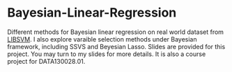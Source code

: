 # Bayesian-Linear-Regression

Different methods for Bayesian linear regression on real world dataset from [LIBSVM](https://www.csie.ntu.edu.tw/~cjlin/libsvmtools/datasets/). I also explore varaible selection methods under Bayesian framework, including SSVS and Beyesian Lasso. Slides are provided for this project. You may turn to my slides for more details. It is also a course project for DATA130028.01.
